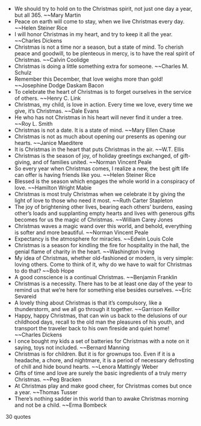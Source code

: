  - We should try to hold on to the Christmas spirit, not just one day a year, but all 365. ~~Mary Martin
 - Peace on earth will come to stay, when we live Christmas every day. ~~Helen Steiner Rice
 - I will honor Christmas in my heart, and try to keep it all the year. ~~Charles Dickens
 - Christmas is not a time nor a season, but a state of mind. To cherish peace and goodwill, to be plenteous in mercy, is to have the real spirit of Christmas. ~~Calvin Coolidge
 - Christmas is doing a little something extra for someone. ~~Charles M. Schulz
 - Remember this December, that love weighs more than gold! ~~Josephine Dodge Daskam Bacon
 - To celebrate the heart of Christmas is to forget ourselves in the service of others. ~~Henry C. Link
 - Christmas, my child, is love in action. Every time we love, every time we give, it’s Christmas. ~~Dale Evans
 - He who has not Christmas in his heart will never find it under a tree. ~~Roy L. Smith
 - Christmas is not a date. It is a state of mind. ~~Mary Ellen Chase
 - Christmas is not as much about opening our presents as opening our hearts. ~~Janice Maeditere
 - It is Christmas in the heart that puts Christmas in the air. ~~W.T. Ellis
 - Christmas is the season of joy, of holiday greetings exchanged, of gift-giving, and of families united. ~~Norman Vincent Peale
 - So every year when Christmas comes, I realize a new, the best gift life can offer is having friends like you. ~~Helen Steiner Rice
 - Blessed is the season which engages the whole world in a conspiracy of love. ~~Hamilton Wright Mabie
 - Christmas is most truly Christmas when we celebrate it by giving the light of love to those who need it most. ~~Ruth Carter Stapleton
 - The joy of brightening other lives, bearing each others’ burdens, easing other’s loads and supplanting empty hearts and lives with generous gifts becomes for us the magic of Christmas. ~~William Carey Jones
 - Christmas waves a magic wand over this world, and behold, everything is softer and more beautiful.  ~~Norman Vincent Peale
 - Expectancy is the atmosphere for miracles. ~~Edwin Louis Cole
 - Christmas is a season for kindling the fire for hospitality in the hall, the genial flame of charity in the heart. ~~Washington Irving
 - My idea of Christmas, whether old-fashioned or modern, is very simple: loving others. Come to think of it, why do we have to wait for Christmas to do that? ~~Bob Hope
 - A good conscience is a continual Christmas. ~~Benjamin Franklin
 - Christmas is a necessity. There has to be at least one day of the year to remind us that we’re here for something else besides ourselves. ~~Eric Sevareid
 - A lovely thing about Christmas is that it’s compulsory, like a thunderstorm, and we all go through it together. ~~Garrison Keillor
 - Happy, happy Christmas, that can win us back to the delusions of our childhood days, recall to the old man the pleasures of his youth, and transport the traveler back to his own fireside and quiet home! ~~Charles Dickens
 - I once bought my kids a set of batteries for Christmas with a note on it saying, toys not included. ~~Bernard Manning
 - Christmas is for children. But it is for grownups too. Even if it is a headache, a chore, and nightmare, it is a period of necessary defrosting of chill and hide bound hearts. ~~Lenora Mattingly Weber
 - Gifts of time and love are surely the basic ingredients of a truly merry Christmas. ~~Peg Bracken
 - At Christmas play and make good cheer, for Christmas comes but once a year. ~~Thomas Tusser
 - There’s nothing sadder in this world than to awake Christmas morning and not be a child. ~~Erma Bombeck

30 quotes
